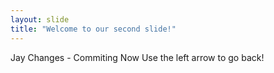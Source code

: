 ```yaml
---
layout: slide
title: "Welcome to our second slide!"
---
```

Jay Changes - Commiting Now
Use the left arrow to go back!
